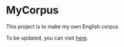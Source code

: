 # MyCorpus
This project is to make my own English corpus

To be updated, you can visit [here](https://github.com/dohyekim/CorpusWeb).
